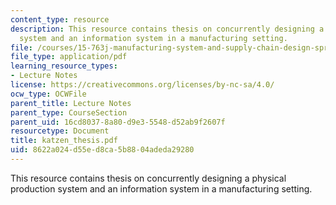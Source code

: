 ```yaml
---
content_type: resource
description: This resource contains thesis on concurrently designing a physical production
  system and an information system in a manufacturing setting.
file: /courses/15-763j-manufacturing-system-and-supply-chain-design-spring-2005/8622a024d55ed8ca5b8804adeda29280_katzen_thesis.pdf
file_type: application/pdf
learning_resource_types:
- Lecture Notes
license: https://creativecommons.org/licenses/by-nc-sa/4.0/
ocw_type: OCWFile
parent_title: Lecture Notes
parent_type: CourseSection
parent_uid: 16cd8037-8a80-d9e3-5548-d52ab9f2607f
resourcetype: Document
title: katzen_thesis.pdf
uid: 8622a024-d55e-d8ca-5b88-04adeda29280
---
```

This resource contains thesis on concurrently designing a physical production system and an information system in a manufacturing setting.